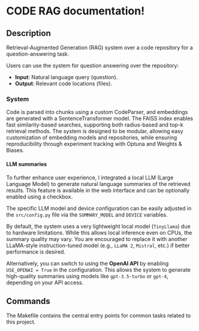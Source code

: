 # CODE RAG documentation!

## Description

Retrieval-Augmented Generation (RAG) system over a code repository for a question-answering task.

Users can use the system for question answering over the repository:  
- **Input**: Natural language query (question).  
- **Output**: Relevant code locations (files).  

### System 

Code is parsed into chunks using a custom CodeParser, and embeddings are generated with a SentenceTransformer model. The FAISS index enables fast similarity-based searches, supporting both radius-based and top-k retrieval methods. The system is designed to be modular, allowing easy customization of embedding models and repositories, while ensuring reproducibility through experiment tracking with Optuna and Weights & Biases.

#### LLM summaries
To further enhance user experience, I integrated a local LLM (Large Language Model) to generate natural language summaries of the retrieved results. This feature is available in the web interface and can be optionally enabled using a checkbox.

The specific LLM model and device configuration can be easily adjusted in the `src/config.py` file via the `SUMMARY_MODEL` and `DEVICE` variables.

By default, the system uses a very lightweight local model (`TinyLlama`) due to hardware limitations. While this allows local inference even on CPUs, the summary quality may vary. You are encouraged to replace it with another LLaMA-style instruction-tuned model (e.g., `LLaMA 2`, `Mistral`, etc.) if better performance is desired.

Alternatively, you can switch to using the **OpenAI API** by enabling `USE_OPENAI = True` in the configuration. This allows the system to generate high-quality summaries using models like `gpt-3.5-turbo` or `gpt-4`, depending on your API access.

## Commands

The Makefile contains the central entry points for common tasks related to this project.

